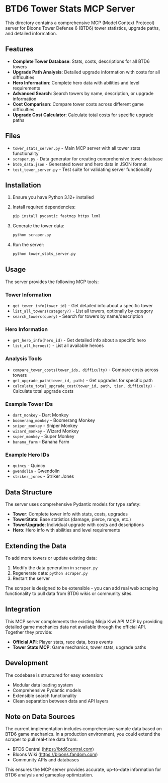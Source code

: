 # BTD6 Tower Stats MCP Server

This directory contains a comprehensive MCP (Model Context Protocol) server for Bloons Tower Defense 6 (BTD6) tower statistics, upgrade paths, and detailed information.

## Features

- **Complete Tower Database**: Stats, costs, descriptions for all BTD6 towers
- **Upgrade Path Analysis**: Detailed upgrade information with costs for all difficulties  
- **Hero Information**: Complete hero data with abilities and level requirements
- **Advanced Search**: Search towers by name, description, or upgrade information
- **Cost Comparison**: Compare tower costs across different game difficulties
- **Upgrade Cost Calculator**: Calculate total costs for specific upgrade paths

## Files

- `tower_stats_server.py` - Main MCP server with all tower stats functionality
- `scraper.py` - Data generator for creating comprehensive tower database
- `btd6_data.json` - Generated tower and hero data in JSON format
- `test_tower_server.py` - Test suite for validating server functionality

## Installation

1. Ensure you have Python 3.12+ installed
2. Install required dependencies:
   ```bash
   pip install pydantic fastmcp httpx lxml
   ```

3. Generate the tower data:
   ```bash
   python scraper.py
   ```

4. Run the server:
   ```bash
   python tower_stats_server.py
   ```

## Usage

The server provides the following MCP tools:

### Tower Information
- `get_tower_info(tower_id)` - Get detailed info about a specific tower
- `list_all_towers(category?)` - List all towers, optionally by category
- `search_towers(query)` - Search for towers by name/description

### Hero Information  
- `get_hero_info(hero_id)` - Get detailed info about a specific hero
- `list_all_heroes()` - List all available heroes

### Analysis Tools
- `compare_tower_costs(tower_ids, difficulty)` - Compare costs across towers
- `get_upgrade_path(tower_id, path)` - Get upgrades for specific path
- `calculate_total_upgrade_cost(tower_id, path, tier, difficulty)` - Calculate total upgrade costs

### Example Tower IDs
- `dart_monkey` - Dart Monkey
- `boomerang_monkey` - Boomerang Monkey  
- `sniper_monkey` - Sniper Monkey
- `wizard_monkey` - Wizard Monkey
- `super_monkey` - Super Monkey
- `banana_farm` - Banana Farm

### Example Hero IDs
- `quincy` - Quincy
- `gwendolin` - Gwendolin
- `striker_jones` - Striker Jones

## Data Structure

The server uses comprehensive Pydantic models for type safety:

- **Tower**: Complete tower info with stats, costs, upgrades
- **TowerStats**: Base statistics (damage, pierce, range, etc.)
- **TowerUpgrade**: Individual upgrade with costs and descriptions
- **Hero**: Hero info with abilities and level requirements

## Extending the Data

To add more towers or update existing data:

1. Modify the data generation in `scraper.py`
2. Regenerate data: `python scraper.py`
3. Restart the server

The scraper is designed to be extensible - you can add real web scraping functionality to pull data from BTD6 wikis or community sites.

## Integration

This MCP server complements the existing Ninja Kiwi API MCP by providing detailed game mechanics data not available through the official API. Together they provide:

- **Official API**: Player stats, race data, boss events
- **Tower Stats MCP**: Game mechanics, tower stats, upgrade paths

## Development

The codebase is structured for easy extension:

- Modular data loading system
- Comprehensive Pydantic models
- Extensible search functionality  
- Clean separation between data and API layers

## Note on Data Sources

The current implementation includes comprehensive sample data based on BTD6 game mechanics. In a production environment, you could extend the scraper to pull real-time data from:

- BTD6 Central (https://btd6central.com)
- Bloons Wiki (https://bloons.fandom.com)
- Community APIs and databases

This ensures the MCP server provides accurate, up-to-date information for BTD6 analysis and gameplay optimization.